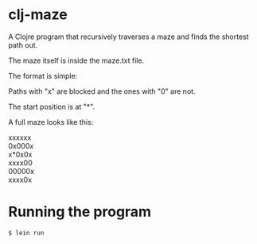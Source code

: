 # clj-maze

A Clojre program that recursively traverses a maze and finds the shortest path out.

The maze itself is inside the maze.txt file.

The format is simple:

Paths with "x" are blocked and the ones with "0" are not. 

The start position is at "*".

A full maze looks like this:

xxxxxx\
0x000x\
x*0x0x\
xxxx00\
00000x\
xxxx0x



# Running the program


    $ lein run
